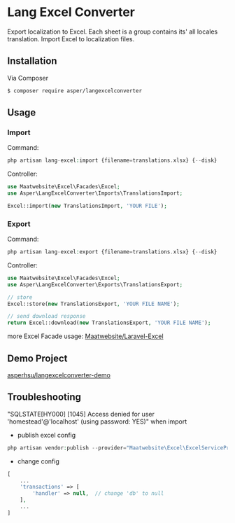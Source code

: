 # Lang Excel Converter

Export localization to Excel. Each sheet is a group contains its' all locales translation.
Import Excel to localization files.

## Installation

Via Composer

``` bash
$ composer require asper/langexcelconverter
```

## Usage

### Import
Command:
```php
php artisan lang-excel:import {filename=translations.xlsx} {--disk}
```

Controller:
```php
use Maatwebsite\Excel\Facades\Excel;
use Asper\LangExcelConverter\Imports\TranslationsImport;

Excel::import(new TranslationsImport, 'YOUR FILE');
```

### Export
Command:
```php
php artisan lang-excel:export {filename=translations.xlsx} {--disk}
```

Controller:
```php
use Maatwebsite\Excel\Facades\Excel;
use Asper\LangExcelConverter\Exports\TranslationsExport;

// store
Excel::store(new TranslationsExport, 'YOUR FILE NAME');

// send download response
return Excel::download(new TranslationsExport, 'YOUR FILE NAME');
```

more Excel Facade usage: [Maatwebsite/Laravel-Excel](https://laravel-excel.com/)

## Demo Project
[asperhsu/langexcelconverter-demo](https://github.com/asperhsu/langexcelconverter-demo)

## Troubleshooting
"SQLSTATE[HY000] [1045] Access denied for user 'homestead'@'localhost' (using password: YES)" when import

- publish excel config
```php
php artisan vendor:publish --provider="Maatwebsite\Excel\ExcelServiceProvider"
```
- change config
```php
[
    ...
    'transactions' => [
        'handler' => null,  // change 'db' to null
    ],
    ...
]
```